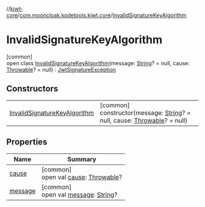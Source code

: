 //[kjwt-core](../../../index.md)/[com.mooncloak.kodetools.kjwt.core](../index.md)/[InvalidSignatureKeyAlgorithm](index.md)

# InvalidSignatureKeyAlgorithm

[common]\
open class [InvalidSignatureKeyAlgorithm](index.md)(message: [String](https://kotlinlang.org/api/latest/jvm/stdlib/kotlin/-string/index.html)? = null, cause: [Throwable](https://kotlinlang.org/api/latest/jvm/stdlib/kotlin/-throwable/index.html)? = null) : [JwtSignatureException](../-jwt-signature-exception/index.md)

## Constructors

| | |
|---|---|
| [InvalidSignatureKeyAlgorithm](-invalid-signature-key-algorithm.md) | [common]<br>constructor(message: [String](https://kotlinlang.org/api/latest/jvm/stdlib/kotlin/-string/index.html)? = null, cause: [Throwable](https://kotlinlang.org/api/latest/jvm/stdlib/kotlin/-throwable/index.html)? = null) |

## Properties

| Name | Summary |
|---|---|
| [cause](index.md#-654012527%2FProperties%2F1883947000) | [common]<br>open val [cause](index.md#-654012527%2FProperties%2F1883947000): [Throwable](https://kotlinlang.org/api/latest/jvm/stdlib/kotlin/-throwable/index.html)? |
| [message](index.md#1824300659%2FProperties%2F1883947000) | [common]<br>open val [message](index.md#1824300659%2FProperties%2F1883947000): [String](https://kotlinlang.org/api/latest/jvm/stdlib/kotlin/-string/index.html)? |

